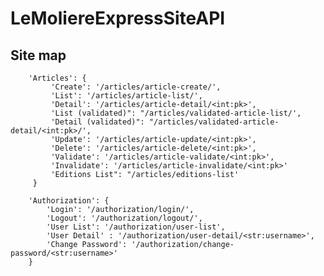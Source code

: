 # LeMoliereExpressSiteAPI

## Site map

        'Articles': {
             'Create': '/articles/article-create/',
             'List': '/articles/article-list/',
             'Detail': '/articles/article-detail/<int:pk>',
             'List (validated)": "/articles/validated-article-list/',
             'Detail (validated)": "/articles/validated-article-detail/<int:pk>/',
             'Update': '/articles/article-update/<int:pk>',
             'Delete': '/articles/article-delete/<int:pk>',
             'Validate': '/articles/article-validate/<int:pk>',
             'Invalidate': '/articles/article-invalidate/<int:pk>'
             'Editions List": "/articles/editions-list'
         }

        'Authorization': {
            'Login': '/authorization/login/',
            'Logout': '/authorization/logout/',
            'User List': '/authorization/user-list',
            'User Detail' : '/authorization/user-detail/<str:username>',
            'Change Password': '/authorization/change-password/<str:username>'
        }
 
